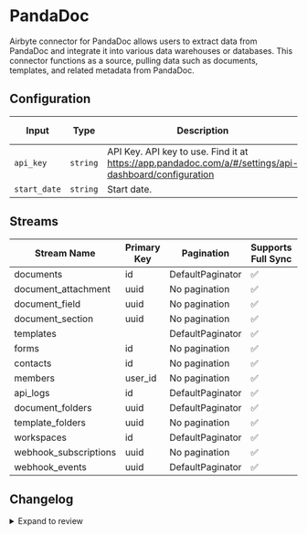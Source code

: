 # PandaDoc
Airbyte connector for PandaDoc allows users to extract data from PandaDoc and integrate it into various data warehouses or databases. This connector functions as a source, pulling data such as documents, templates, and related metadata from PandaDoc.

## Configuration

| Input | Type | Description | Default Value |
|-------|------|-------------|---------------|
| `api_key` | `string` | API Key. API key to use. Find it at https://app.pandadoc.com/a/#/settings/api-dashboard/configuration |  |
| `start_date` | `string` | Start date.  |  |

## Streams
| Stream Name | Primary Key | Pagination | Supports Full Sync | Supports Incremental |
|-------------|-------------|------------|---------------------|----------------------|
| documents | id | DefaultPaginator | ✅ |  ✅  |
| document_attachment | uuid | No pagination | ✅ |  ❌  |
| document_field | uuid | No pagination | ✅ |  ❌  |
| document_section | uuid | No pagination | ✅ |  ❌  |
| templates |  | DefaultPaginator | ✅ |  ❌  |
| forms | id | No pagination | ✅ |  ✅  |
| contacts | id | No pagination | ✅ |  ❌  |
| members | user_id | No pagination | ✅ |  ✅  |
| api_logs | id | DefaultPaginator | ✅ |  ❌  |
| document_folders | uuid | DefaultPaginator | ✅ |  ❌  |
| template_folders | uuid | No pagination | ✅ |  ❌  |
| workspaces | id | DefaultPaginator | ✅ |  ❌  |
| webhook_subscriptions | uuid | No pagination | ✅ |  ❌  |
| webhook_events | uuid | DefaultPaginator | ✅ |  ❌  |

## Changelog

<details>
  <summary>Expand to review</summary>

| Version          | Date              | Pull Request | Subject        |
|------------------|-------------------|--------------|----------------|
| 0.0.16 | 2025-03-01 | [55029](https://github.com/airbytehq/airbyte/pull/55029) | Update dependencies |
| 0.0.15 | 2025-02-23 | [54579](https://github.com/airbytehq/airbyte/pull/54579) | Update dependencies |
| 0.0.14 | 2025-02-15 | [53955](https://github.com/airbytehq/airbyte/pull/53955) | Update dependencies |
| 0.0.13 | 2025-02-08 | [53471](https://github.com/airbytehq/airbyte/pull/53471) | Update dependencies |
| 0.0.12 | 2025-02-01 | [52975](https://github.com/airbytehq/airbyte/pull/52975) | Update dependencies |
| 0.0.11 | 2025-01-25 | [52482](https://github.com/airbytehq/airbyte/pull/52482) | Update dependencies |
| 0.0.10 | 2025-01-18 | [51890](https://github.com/airbytehq/airbyte/pull/51890) | Update dependencies |
| 0.0.9 | 2025-01-11 | [51373](https://github.com/airbytehq/airbyte/pull/51373) | Update dependencies |
| 0.0.8 | 2024-12-28 | [50681](https://github.com/airbytehq/airbyte/pull/50681) | Update dependencies |
| 0.0.7 | 2024-12-21 | [50268](https://github.com/airbytehq/airbyte/pull/50268) | Update dependencies |
| 0.0.6 | 2024-12-14 | [49702](https://github.com/airbytehq/airbyte/pull/49702) | Update dependencies |
| 0.0.5 | 2024-12-12 | [49354](https://github.com/airbytehq/airbyte/pull/49354) | Update dependencies |
| 0.0.4 | 2024-12-11 | [49064](https://github.com/airbytehq/airbyte/pull/49064) | Starting with this version, the Docker image is now rootless. Please note that this and future versions will not be compatible with Airbyte versions earlier than 0.64 |
| 0.0.3 | 2024-11-04 | [48210](https://github.com/airbytehq/airbyte/pull/48210) | Update dependencies |
| 0.0.2 | 2024-10-29 | [47911](https://github.com/airbytehq/airbyte/pull/47911) | Update dependencies |
| 0.0.1 | 2024-10-21 | | Initial release by [@parthiv11](https://github.com/parthiv11) via Connector Builder |

</details>
